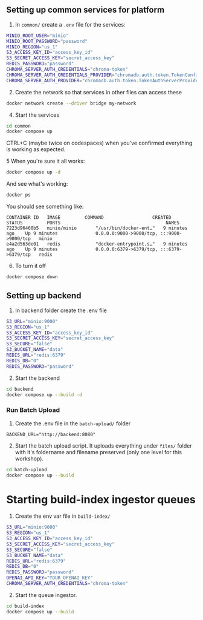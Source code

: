 ## Setting up common services for platform

1. In `common/` create a `.env` file for the services:
```sh
MINIO_ROOT_USER="minio"
MINIO_ROOT_PASSWORD="password"
MINIO_REGION="us_1"
S3_ACCESS_KEY_ID="access_key_id"
S3_SECRET_ACCESS_KEY="secret_access_key"
REDIS_PASSWORD="password"
CHROMA_SERVER_AUTH_CREDENTIALS="chroma-token"
CHROMA_SERVER_AUTH_CREDENTIALS_PROVIDER="chromadb.auth.token.TokenConfigServerAuthCredentialsProvider"
CHROMA_SERVER_AUTH_PROVIDER="chromadb.auth.token.TokenAuthServerProvider"
```

2. Create the network so that services in other files can access these
```sh
docker network create --driver bridge my-network
```
4. Start the services
```sh
cd common
docker compose up
```
CTRL+C (maybe twice on codespaces) when you've confirmed everything is working as expected.

5 When you're sure it all works:
```sh
docker compose up -d
```

And see what's working:
```sh
docker ps
```

You should see something like:
```
CONTAINER ID   IMAGE         COMMAND                  CREATED         STATUS         PORTS                                       NAMES
7223d96460b5   minio/minio       "/usr/bin/docker-ent…"   9 minutes ago    Up 9 minutes              0.0.0.0:9000->9000/tcp, :::9000->9000/tcp   minio
e4a2d563de01   redis             "docker-entrypoint.s…"   9 minutes ago    Up 9 minutes              0.0.0.0:6379->6379/tcp, :::6379->6379/tcp   redis
```

6. To turn it off
```sh
docker compose down
```


## Setting up backend
1. In backend folder create the .env file
```sh
S3_URL="minio:9000"
S3_REGION="us_1"
S3_ACCESS_KEY_ID="access_key_id"
S3_SECRET_ACCESS_KEY="secret_access_key"
S3_SECURE="false"
S3_BUCKET_NAME="data"
REDIS_URL="redis:6379"
REDIS_DB="0"
REDIS_PASSWORD="password"
```

2. Start the backend
```sh
cd backend
docker compose up --build -d
```

### Run Batch Upload
1. Create the .env file in the `batch-upload/` folder

```
BACKEND_URL="http://backend:8080"
```

2. Start the batch upload script. It uploads everything under `files/` folder with it's foldername and filename preserved (only one level for this workshop).
```sh
cd batch-upload
docker compose up --build
```


# Starting build-index ingestor queues
1. Create the env var file in `build-index/`
```sh
S3_URL="minio:9000"
S3_REGION="us_1"
S3_ACCESS_KEY_ID="access_key_id"
S3_SECRET_ACCESS_KEY="secret_access_key"
S3_SECURE="false"
S3_BUCKET_NAME="data"
REDIS_URL="redis:6379"
REDIS_DB="0"
REDIS_PASSWORD="password"
OPENAI_API_KEY="YOUR_OPENAI_KEY"
CHROMA_SERVER_AUTH_CREDENTIALS="chroma-token"
```

2. Start the queue ingestor.
```sh
cd build-index
docker compose up --build
```
